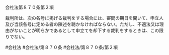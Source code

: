 会社法第８７０条第２項

裁判所は、次の各号に掲げる裁判をする場合には、審問の期日を開いて、申立人及び当該各号に定める者の陳述を聴かなければならない。ただし、不適法又は理由がないことが明らかであるとして申立てを却下する裁判をするときは、この限りでない。

#会社法
#会社法/第８７０条
#会社法/第８７０条/第２項
